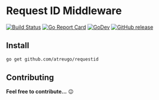 # Request ID Middleware

[![Build Status](https://travis-ci.org/atreugo/requestid.svg?branch=master)](https://travis-ci.org/atreugo/requestid)
[![Go Report Card](https://goreportcard.com/badge/github.com/atreugo/requestid)](https://goreportcard.com/report/github.com/atreugo/requestid)
[![GoDev](https://img.shields.io/badge/go.dev-reference-007d9c?logo=go&logoColor=white)](https://pkg.go.dev/github.com/atreugo/requestid)
[![GitHub release](https://img.shields.io/github/release/atreugo/requestid.svg)](https://github.com/atreugo/requestid/releases)

## Install

```bash
go get github.com/atreugo/requestid
```

## Contributing

**Feel free to contribute...** :wink:
